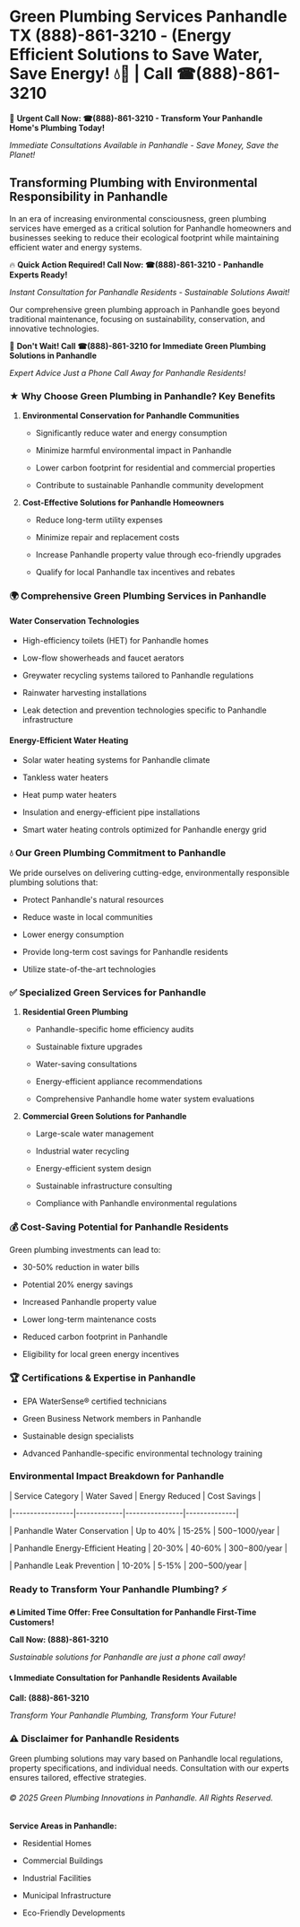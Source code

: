 # Green Plumbing Services Panhandle TX (888)-861-3210 - (Energy Efficient Solutions to Save Water, Save Energy! 💧🌿 | Call ☎(888)-861-3210

🚨 **Urgent Call Now: ☎(888)-861-3210 - Transform Your Panhandle Home's Plumbing Today!**
*Immediate Consultations Available in Panhandle - Save Money, Save the Planet!*

## Transforming Plumbing with Environmental Responsibility in Panhandle

In an era of increasing environmental consciousness, green plumbing services have emerged as a critical solution for Panhandle homeowners and businesses seeking to reduce their ecological footprint while maintaining efficient water and energy systems. 

🔥 **Quick Action Required! Call Now: ☎(888)-861-3210 - Panhandle Experts Ready!**
*Instant Consultation for Panhandle Residents - Sustainable Solutions Await!*

Our comprehensive green plumbing approach in Panhandle goes beyond traditional maintenance, focusing on sustainability, conservation, and innovative technologies.

🚨 **Don't Wait! Call ☎(888)-861-3210 for Immediate Green Plumbing Solutions in Panhandle**
*Expert Advice Just a Phone Call Away for Panhandle Residents!*

### ★ Why Choose Green Plumbing in Panhandle? Key Benefits

1. **Environmental Conservation for Panhandle Communities** 
   - Significantly reduce water and energy consumption
   - Minimize harmful environmental impact in Panhandle
   - Lower carbon footprint for residential and commercial properties
   - Contribute to sustainable Panhandle community development

2. **Cost-Effective Solutions for Panhandle Homeowners** 
   - Reduce long-term utility expenses
   - Minimize repair and replacement costs
   - Increase Panhandle property value through eco-friendly upgrades
   - Qualify for local Panhandle tax incentives and rebates

### 🌍 Comprehensive Green Plumbing Services in Panhandle

#### Water Conservation Technologies
- High-efficiency toilets (HET) for Panhandle homes
- Low-flow showerheads and faucet aerators
- Greywater recycling systems tailored to Panhandle regulations
- Rainwater harvesting installations
- Leak detection and prevention technologies specific to Panhandle infrastructure

#### Energy-Efficient Water Heating
- Solar water heating systems for Panhandle climate
- Tankless water heaters
- Heat pump water heaters
- Insulation and energy-efficient pipe installations
- Smart water heating controls optimized for Panhandle energy grid

### 💧 Our Green Plumbing Commitment to Panhandle

We pride ourselves on delivering cutting-edge, environmentally responsible plumbing solutions that:
- Protect Panhandle's natural resources
- Reduce waste in local communities
- Lower energy consumption
- Provide long-term cost savings for Panhandle residents
- Utilize state-of-the-art technologies

### ✅ Specialized Green Services for Panhandle

1. **Residential Green Plumbing**
   - Panhandle-specific home efficiency audits
   - Sustainable fixture upgrades
   - Water-saving consultations
   - Energy-efficient appliance recommendations
   - Comprehensive Panhandle home water system evaluations

2. **Commercial Green Solutions for Panhandle**
   - Large-scale water management
   - Industrial water recycling
   - Energy-efficient system design
   - Sustainable infrastructure consulting
   - Compliance with Panhandle environmental regulations

### 💰 Cost-Saving Potential for Panhandle Residents

Green plumbing investments can lead to:
- 30-50% reduction in water bills
- Potential 20% energy savings
- Increased Panhandle property value
- Lower long-term maintenance costs
- Reduced carbon footprint in Panhandle
- Eligibility for local green energy incentives

### 🏆 Certifications & Expertise in Panhandle

- EPA WaterSense® certified technicians
- Green Business Network members in Panhandle
- Sustainable design specialists
- Advanced Panhandle-specific environmental technology training

### Environmental Impact Breakdown for Panhandle

| Service Category | Water Saved | Energy Reduced | Cost Savings |
|-----------------|-------------|----------------|--------------|
| Panhandle Water Conservation | Up to 40% | 15-25% | $500-$1000/year |
| Panhandle Energy-Efficient Heating | 20-30% | 40-60% | $300-$800/year |
| Panhandle Leak Prevention | 10-20% | 5-15% | $200-$500/year |

### Ready to Transform Your Panhandle Plumbing? ⚡

**🔥 Limited Time Offer: Free Consultation for Panhandle First-Time Customers!**

**Call Now: (888)-861-3210**
*Sustainable solutions for Panhandle are just a phone call away!*

#### 📞 Immediate Consultation for Panhandle Residents Available

**Call: (888)-861-3210**
*Transform Your Panhandle Plumbing, Transform Your Future!*

### ⚠️ Disclaimer for Panhandle Residents

Green plumbing solutions may vary based on Panhandle local regulations, property specifications, and individual needs. Consultation with our experts ensures tailored, effective strategies.

###### © 2025 Green Plumbing Innovations in Panhandle. All Rights Reserved.

**Service Areas in Panhandle:** 
- Residential Homes
- Commercial Buildings
- Industrial Facilities
- Municipal Infrastructure
- Eco-Friendly Developments